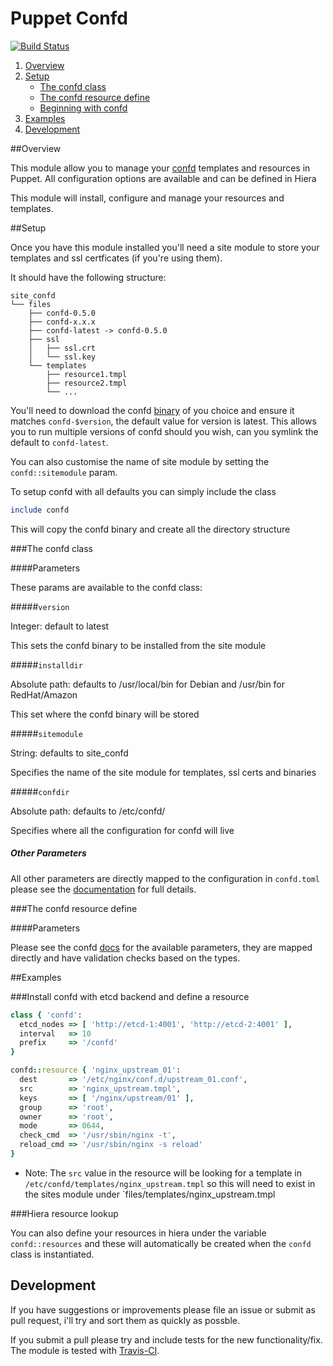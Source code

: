 # Puppet Confd

[![Build Status](https://travis-ci.org/ajcrowe/puppet-confd.png?branch=master)](https://travis-ci.org/ajcrowe/puppet-confd)


1. [Overview](#overview)
2. [Setup](#setup)
    * [The confd class](#the-confd-class)
    * [The confd resource define](#the-confd-resource-define)
    * [Beginning with confd](#beginning-with-confd)
3. [Examples](#examples)
4. [Development](#development)

##Overview

This module allow you to manage your [confd](https://github.com/kelseyhightower/confd) templates and resources in Puppet. All configuration options are available and can be defined in Hiera

This module will install, configure and manage your resources and templates.

##Setup

Once you have this module installed you'll need a site module to store your templates and ssl certficates (if you're using them).

It should have the following structure:

```
site_confd
└── files
    ├── confd-0.5.0
    ├── confd-x.x.x
    ├── confd-latest -> confd-0.5.0
    ├── ssl
    │   ├── ssl.crt
    │   └── ssl.key
    └── templates
        ├── resource1.tmpl
        ├── resource2.tmpl
        └── ...
```

You'll need to download the confd [binary](https://github.com/kelseyhightower/confd/releases) of you choice and ensure it matches `confd-$version`, the default value for version is latest. This allows you to run multiple versions of confd should you wish, can you symlink the default to `confd-latest`. 

You can also customise the name of site module by setting the `confd::sitemodule` param.

To setup confd with all defaults you can simply include the class 

```ruby
include confd
```

This will copy the confd binary and create all the directory structure

###The confd class

####Parameters

These params are available to the confd class:

#####`version`

Integer: default to latest

This sets the confd binary to be installed from the site module

#####`installdir`

Absolute path: defaults to /usr/local/bin for Debian and /usr/bin for RedHat/Amazon

This set where the confd binary will be stored

#####`sitemodule`

String: defaults to site_confd 

Specifies the name of the site module for templates, ssl certs and binaries

#####`confdir`

Absolute path: defaults to /etc/confd/ 

Specifies where all the configuration for confd will live

##### Other Parameters

All other parameters are directly mapped to the configuration in `confd.toml` please see the [documentation](https://github.com/kelseyhightower/confd/blob/master/docs/configuration-guide.md) for full details.

###The confd resource define

####Parameters

Please see the confd [docs](https://github.com/kelseyhightower/confd/blob/master/docs/template-resources.md) for the available parameters, they are mapped directly and have validation checks based on the types.

##Examples

###Install confd with etcd backend and define a resource

```ruby
class { 'confd':
  etcd_nodes => [ 'http://etcd-1:4001', 'http://etcd-2:4001' ],
  interval   => 10
  prefix     => '/confd'
}

confd::resource { 'nginx_upstream_01':
  dest       => '/etc/nginx/conf.d/upstream_01.conf',
  src        => 'nginx_upstream.tmpl',
  keys       => [ '/nginx/upstream/01' ],
  group      => 'root',
  owner      => 'root',
  mode       => 0644,
  check_cmd  => '/usr/sbin/nginx -t',
  reload_cmd => '/usr/sbin/nginx -s reload'
}
```

* Note: The `src` value in the resource will be looking for a template in `/etc/confd/templates/nginx_upstream.tmpl` so this will need to exist in the sites module under `files/templates/nginx_upstream.tmpl

###Hiera resource lookup

You can also define your resources in hiera under the variable `confd::resources` and these will automatically be created when the `confd` class is instantiated.

## Development

If you have suggestions or improvements please file an issue or submit as pull request, i'll try and sort them as quickly as possble.

If you submit a pull please try and include tests for the new functionality/fix. The module is tested with [Travis-CI](https://travis-ci.org/ajcrowe/puppet-confd).


